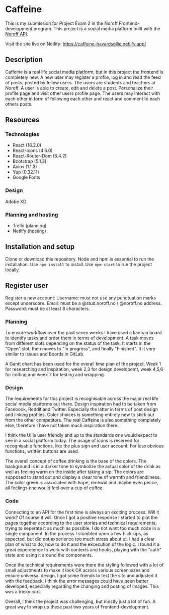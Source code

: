 # Caffeine

This is my submission for Project Exam 2 in the Noroff Frontend-development program. This project is a social media platform built with the [Noroff API](https://noroff-api-docs.netlify.app/).

Visit the site live on Netlify: https://caffeine-havardsollie.netlify.app/

## Description

Caffeine is a real life social media platform, but in this project the frontend is completely new. A new user may register a profile, log in and read the feed of posts, posted by fellow users. The users are students and teachers at Noroff. A user is able to create, edit and delete a post. Personalize their profile page and visit other users profile page. The users may interact with each other in form of following each other and react and comment to each others posts.

## Resources

### Technologies

- React (18.2.0)
- React-Icons (4.6.0)
- React-Router-Dom (6.4.2)
- Bootstrap (5.1.3)
- Axios (1.1.3)
- Yup (0.32.11)
- Google Fonts

### Design

Adobe XD

### Planning and hosting

- Trello (planning)
- Netlify (hosting)

## Installation and setup

Clone or download this repository. Node and npm is essential to run the installation.
Use `npm install` to install.
Use `npm start` to run the project locally.

## Register user

Register a new account:
Username: must not use any punctuation marks except underscore.
Email: must be a @stud.noroff.no / @noroff.no address.
Password: must be at least 8 characters.

### Planning

To ensure workflow over the past seven weeks I have used a kanban board to identify tasks and order them in terms of development. A task moves from different slots depending on the status of the task. It starts in the "Open" slot, then moves to "In progress", and finally "Finished". It it very similar to Issues and Boards in GitLab.

A Gantt chart has been used for the overall time plan of the project. Week 1 for researching and inspiration, week 2,3 for design developemt, week 4,5,6 for coding and week 7 for testing and wrapping.

### Design

The requirements for this project is recognisable across the major real life social media platforms out there. Design inspiration had to be taken from Facebook, Reddit and Twitter. Especially the latter in terms of post design and linking profiles. Color choices is something entirely new to stick out from the other competitors. The real Caffeine is also something completely else, therefore I have not taken much inspiration there.


I think the UI is user friendly and up to the standards one would expect to see in a social platform today. The usage of icons is reserved for recognisable functions, like the plus sign and user account. For less obvious functions, written buttons are used. 

The overall concept of coffee drinking is the base of the colors. The background is in a darker tone to symbolize the actual color of the drink as well as feeling warm on the inside after taking a sip. The colors are supposed to stand out and display a clear tone of warmth and friendliness. The color green is associated with hope, renewal and maybe even peace, all feelings one would feel over a cup of coffee.

### Code

Connecting to an API for the first time is always an exciting process. Will it work? Of course it will. Once I got a positive response I started to plot the pages together according to the user stories and technical requirements, trying to seperate it as much as possible. I do not want too much code in a single component. In the process I stumbled upon a few hick-ups, as expected, but did not experience too much stress about ut. I had a clear plan of what to do, how to do it and the excecution of the logic. I found it a great expereience to work with contexts and hooks, playing with the "auth" state and using it around the components.

Once the technical requirements were there the styling followed with a lot of small adjustments to make it look OK across various screen sizes and ensure universal design. I got some friends to test the site and adjusted it with the feedback. I think the error messages could have been better developed, especially regarding the changing and posting of images. This was a tricky part.

Overall, I think the project was challenging, but mostly just a lot of fun. A great way to wrap up these past two years of Frontend-development.
